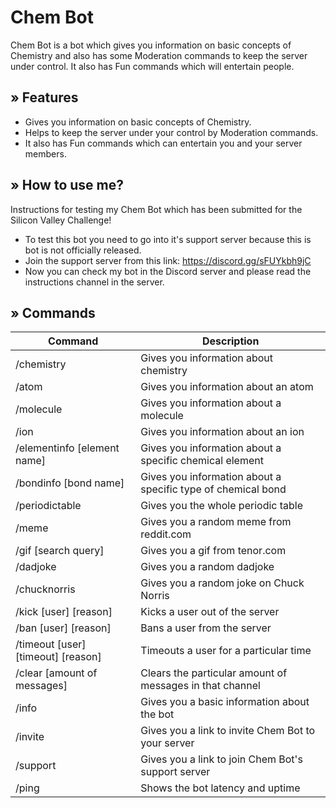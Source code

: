 # Chem Bot

Chem Bot is a bot which gives you information on basic concepts of Chemistry and also has some Moderation commands to keep the server under control. It also has Fun commands which will entertain people.

## » Features

- Gives you information on basic concepts of Chemistry.
- Helps to keep the server under your control by Moderation commands.
- It also has Fun commands which can entertain you and your server members.

## » How to use me?

Instructions for testing my Chem Bot which has been submitted for the Silicon Valley Challenge!

- To test this bot you need to go into it's support server because this is bot is not officially released.
- Join the support server from this link: https://discord.gg/sFUYkbh9jC
- Now you can check my bot in the Discord server and please read the instructions channel in the server.

## » Commands

| Command                            | Description                                                  |
| ---------------------------------- | ------------------------------------------------------------ |
| /chemistry                         | Gives you information about chemistry                        |
| /atom                              | Gives you information about an atom                          |
| /molecule                          | Gives you information about a molecule                       |
| /ion                               | Gives you information about an ion                           |
| /elementinfo [element name]        | Gives you information about a specific chemical element      |
| /bondinfo [bond name]              | Gives you information about a specific type of chemical bond |
| /periodictable                     | Gives you the whole periodic table                           |
| /meme                              | Gives you a random meme from reddit.com                      |
| /gif [search query]                | Gives you a gif from tenor.com                               |
| /dadjoke                           | Gives you a random dadjoke                                   |
| /chucknorris                       | Gives you a random joke on Chuck Norris                      |
| /kick [user] [reason]              | Kicks a user out of the server                               |
| /ban [user] [reason]               | Bans a user from the server                                  |
| /timeout [user] [timeout] [reason] | Timeouts a user for a particular time                        |
| /clear [amount of messages]        | Clears the particular amount of messages in that channel     |
| /info                              | Gives you a basic information about the bot                  |
| /invite                            | Gives you a link to invite Chem Bot to your server           |
| /support                           | Gives you a link to join Chem Bot's support server           |
| /ping                              | Shows the bot latency and uptime                             |
